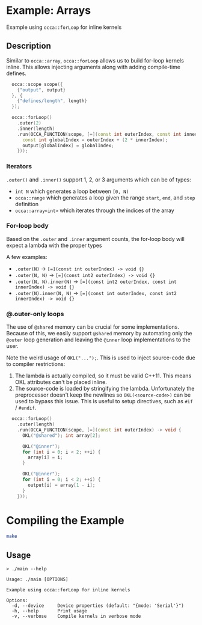 # Example: Arrays

Example using `occa::forLoop` for inline kernels

## Description

Similar to `occa::array`, `occa::forLoop` allows us to build for-loop kernels inline. This allows injecting arguments along with adding compile-time defines.

```cpp
  occa::scope scope({
    {"output", output}
  }, {
    {"defines/length", length}
  });

  occa::forLoop()
    .outer(2)
    .inner(length)
    .run(OCCA_FUNCTION(scope, [=](const int outerIndex, const int innerIndex) -> void {
      const int globalIndex = outerIndex + (2 * innerIndex);
      output[globalIndex] = globalIndex;
    }));
```

### Iterators

`.outer()` and `.inner()` support 1, 2, or 3 arguments which can be of types:
- `int N` which generates a loop between `[0, N)`
- `occa::range` which generates a loop given the range `start`, `end`, and `step` definition
- `occa::array<int>` which iterates through the indices of the array

### For-loop body

Based on the `.outer` and `.inner` argument counts, the for-loop body will expect a lambda with the proper types

A few examples:
- `.outer(N)` -> `[=](const int outerIndex) -> void {}`
- `.outer(N, N)` -> `[=](const int2 outerIndex) -> void {}`
- `.outer(N, N).inner(N)` -> `[=](const int2 outerIndex, const int innerIndex) -> void {}`
- `.outer(N).inner(N, N)` -> `[=](const int outerIndex, const int2 innerIndex) -> void {}`

### @.outer-only loops

The use of `@shared` memory can be crucial for some implementations. Because of this, we easily support `@shared` memory  by automating only the `@outer` loop generation and leaving the `@inner` loop implementations to the user.

Note the weird usage of `OKL("...");`. This is used to inject source-code due to compiler restrictions:
1. The lambda is actually compiled, so it must be valid C++11. This means OKL attributes can't be placed inline.
2. The source-code is loaded by stringifying the lambda. Unfortunately the preprocessor doesn't keep the newlines so `OKL(<source-code>)` can be used to bypass this issue. This is useful to setup directives, such as `#if` / `#endif`.

```cpp
  occa::forLoop()
    .outer(length)
    .run(OCCA_FUNCTION(scope, [=](const int outerIndex) -> void {
      OKL("@shared"); int array[2];

      OKL("@inner");
      for (int i = 0; i < 2; ++i) {
        array[i] = i;
      }

      OKL("@inner");
      for (int i = 0; i < 2; ++i) {
        output[i] = array[1 - i];
      }
    }));
```

# Compiling the Example

```bash
make
```

## Usage

```
> ./main --help

Usage: ./main [OPTIONS]

Example using occa::forLoop for inline kernels

Options:
  -d, --device     Device properties (default: "{mode: 'Serial'}")
  -h, --help       Print usage
  -v, --verbose    Compile kernels in verbose mode
```
